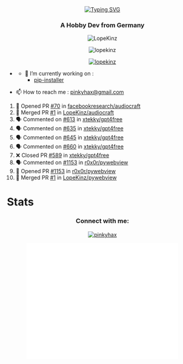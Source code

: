 <div align=center>
<a href="https://git.io/typing-svg"><img src="https://readme-typing-svg.herokuapp.com?font=Fira+Code&pause=1000&center=true&multiline=true&width=435&height=55&lines=Lopekinz;Advanced+Python+Developer" alt="Typing SVG" /></a>
</div>
<h3 align="center">A Hobby Dev from Germany</h3>

<p align="center"> <img src="https://img.shields.io/github/followers/LopeKinz?label=Follow&style=social)](https://github.com/LopeKinz" alt="LopeKinz" /> </p>
<p align="center"> <img src="https://komarev.com/ghpvc/?username=lopekinz&label=Profile%20views&color=0e75b6&style=flat" alt="lopekinz" /> </p>

<p align="center"> <a href="https://github.com/ryo-ma/github-profile-trophy"><img src="https://github-profile-trophy.vercel.app/?username=lopekinz&theme=onedark" alt="lopekinz" /></a> </p>

* - 🔭 I’m currently working on :
     * [pip-installer](https://www.github.com/LopeKinz/pip-installer)

- 📫 How to reach me : [pinkyhax@gmail.com](mailto:pinkyhax@gmail.com)

<!--START_SECTION:activity-->
1. 💪 Opened PR [#70](https://github.com/facebookresearch/audiocraft/pull/70) in [facebookresearch/audiocraft](https://github.com/facebookresearch/audiocraft)
2. 🎉 Merged PR [#1](https://github.com/LopeKinz/audiocraft/pull/1) in [LopeKinz/audiocraft](https://github.com/LopeKinz/audiocraft)
3. 🗣 Commented on [#613](https://github.com/xtekky/gpt4free/issues/613) in [xtekky/gpt4free](https://github.com/xtekky/gpt4free)
4. 🗣 Commented on [#635](https://github.com/xtekky/gpt4free/issues/635) in [xtekky/gpt4free](https://github.com/xtekky/gpt4free)
5. 🗣 Commented on [#645](https://github.com/xtekky/gpt4free/issues/645) in [xtekky/gpt4free](https://github.com/xtekky/gpt4free)
6. 🗣 Commented on [#660](https://github.com/xtekky/gpt4free/issues/660) in [xtekky/gpt4free](https://github.com/xtekky/gpt4free)
7. ❌ Closed PR [#589](https://github.com/xtekky/gpt4free/pull/589) in [xtekky/gpt4free](https://github.com/xtekky/gpt4free)
8. 🗣 Commented on [#1153](https://github.com/r0x0r/pywebview/issues/1153) in [r0x0r/pywebview](https://github.com/r0x0r/pywebview)
9. 💪 Opened PR [#1153](https://github.com/r0x0r/pywebview/pull/1153) in [r0x0r/pywebview](https://github.com/r0x0r/pywebview)
10. 🎉 Merged PR [#1](https://github.com/LopeKinz/pywebview/pull/1) in [LopeKinz/pywebview](https://github.com/LopeKinz/pywebview)
<!--END_SECTION:activity-->


# Stats
<h3 align="center">Connect with me:</h3>
<p align="center">
<a href="https://instagram.com/pinkyhax" target="blank"><img align="center" src="https://raw.githubusercontent.com/rahuldkjain/github-profile-readme-generator/master/src/images/icons/Social/instagram.svg" alt="pinkyhax" height="30" width="40" /></a>
</p>

<p align=center>
  <img align="center" src="/github-metrics.svg" alt="Metrics" width="400">
</p>


